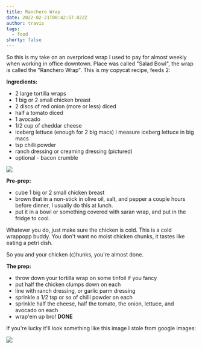 ```yaml
---
title: Ranchero Wrap
date: 2022-02-21T00:42:57.022Z
author: travis
tags:
  - food
shorty: false
---
```

So this is my take on an overpriced wrap I used to pay for almost weekly when working in office downtown. Place was called "Salad Bowl", the wrap is called the "Ranchero Wrap". This is my copycat recipe, feeds 2:

**Ingredients:**

* 2 large tortilla wraps
* 1 big or 2 small chicken breast
* 2 discs of red onion (more or less) diced
* half a tomato diced
* 1 avocado
* 1/2 cup of cheddar cheese
* iceberg lettuce (enough for 2 big macs) I measure iceberg lettuce in big macs
* tsp chilli powder
* ranch dressing or creaming dressing (pictured)
* optional - bacon crumble

![](/images/creamy.png)

**Pre-prep:**

* cube 1 big or 2 small chicken breast
* brown that in a non-stick in olive oil, salt, and pepper a couple hours before dinner, I usually do this at lunch.
* put it in a bowl or something covered with saran wrap, and put in the fridge to cool.

Whatever you do, just make sure the chicken is cold. This is a cold wrappopp buddy. You don't want no moist chicken chunks, it tastes like eating a petri dish.

So you and your chicken (c)hunks, you're almost done. 

**The prep:**

* throw down your tortilla wrap on some tinfoil if you fancy
* put half the chicken clumps down on each
* line with ranch dressing, or garlic parm dressing
* sprinkle a 1/2 tsp or so of chilli powder on each
* sprinkle half the cheese, half the tomato, the onion, lettuce, and avocado on each
* wrap'em up bro! **DONE**

If you're lucky it'll look something like this image I stole from google images:

![](/images/ranchero.png)